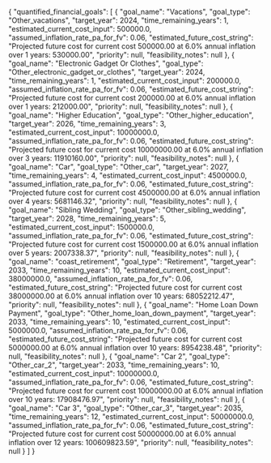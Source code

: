 {
  "quantified_financial_goals": [
    {
      "goal_name": "Vacations",
      "goal_type": "Other_vacations",
      "target_year": 2024,
      "time_remaining_years": 1,
      "estimated_current_cost_input": 500000.0,
      "assumed_inflation_rate_pa_for_fv": 0.06,
      "estimated_future_cost_string": "Projected future cost for current cost 500000.00 at 6.0% annual inflation over 1 years: 530000.00",
      "priority": null,
      "feasibility_notes": null
    },
    {
      "goal_name": "Electronic Gadget Or Clothes",
      "goal_type": "Other_electronic_gadget_or_clothes",
      "target_year": 2024,
      "time_remaining_years": 1,
      "estimated_current_cost_input": 200000.0,
      "assumed_inflation_rate_pa_for_fv": 0.06,
      "estimated_future_cost_string": "Projected future cost for current cost 200000.00 at 6.0% annual inflation over 1 years: 212000.00",
      "priority": null,
      "feasibility_notes": null
    },
    {
      "goal_name": "Higher Education",
      "goal_type": "Other_higher_education",
      "target_year": 2026,
      "time_remaining_years": 3,
      "estimated_current_cost_input": 10000000.0,
      "assumed_inflation_rate_pa_for_fv": 0.06,
      "estimated_future_cost_string": "Projected future cost for current cost 10000000.00 at 6.0% annual inflation over 3 years: 11910160.00",
      "priority": null,
      "feasibility_notes": null
    },
    {
      "goal_name": "Car",
      "goal_type": "Other_car",
      "target_year": 2027,
      "time_remaining_years": 4,
      "estimated_current_cost_input": 4500000.0,
      "assumed_inflation_rate_pa_for_fv": 0.06,
      "estimated_future_cost_string": "Projected future cost for current cost 4500000.00 at 6.0% annual inflation over 4 years: 5681146.32",
      "priority": null,
      "feasibility_notes": null
    },
    {
      "goal_name": "Sibling Wedding",
      "goal_type": "Other_sibling_wedding",
      "target_year": 2028,
      "time_remaining_years": 5,
      "estimated_current_cost_input": 1500000.0,
      "assumed_inflation_rate_pa_for_fv": 0.06,
      "estimated_future_cost_string": "Projected future cost for current cost 1500000.00 at 6.0% annual inflation over 5 years: 2007338.37",
      "priority": null,
      "feasibility_notes": null
    },
    {
      "goal_name": "coast_retirement",
      "goal_type": "Retirement",
      "target_year": 2033,
      "time_remaining_years": 10,
      "estimated_current_cost_input": 38000000.0,
      "assumed_inflation_rate_pa_for_fv": 0.06,
      "estimated_future_cost_string": "Projected future cost for current cost 38000000.00 at 6.0% annual inflation over 10 years: 68052212.47",
      "priority": null,
      "feasibility_notes": null
    },
    {
      "goal_name": "Home Loan Down Payment",
      "goal_type": "Other_home_loan_down_payment",
      "target_year": 2033,
      "time_remaining_years": 10,
      "estimated_current_cost_input": 5000000.0,
      "assumed_inflation_rate_pa_for_fv": 0.06,
      "estimated_future_cost_string": "Projected future cost for current cost 5000000.00 at 6.0% annual inflation over 10 years: 8954238.48",
      "priority": null,
      "feasibility_notes": null
    },
    {
      "goal_name": "Car 2",
      "goal_type": "Other_car_2",
      "target_year": 2033,
      "time_remaining_years": 10,
      "estimated_current_cost_input": 10000000.0,
      "assumed_inflation_rate_pa_for_fv": 0.06,
      "estimated_future_cost_string": "Projected future cost for current cost 10000000.00 at 6.0% annual inflation over 10 years: 17908476.97",
      "priority": null,
      "feasibility_notes": null
    },
    {
      "goal_name": "Car 3",
      "goal_type": "Other_car_3",
      "target_year": 2035,
      "time_remaining_years": 12,
      "estimated_current_cost_input": 50000000.0,
      "assumed_inflation_rate_pa_for_fv": 0.06,
      "estimated_future_cost_string": "Projected future cost for current cost 50000000.00 at 6.0% annual inflation over 12 years: 100609823.59",
      "priority": null,
      "feasibility_notes": null
    }
  ]
}